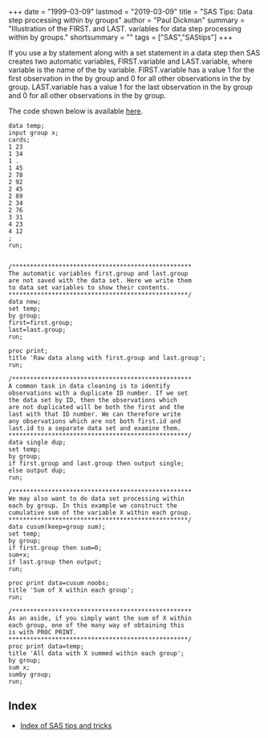 +++
date = "1999-03-09"
lastmod = "2019-03-09"
title = "SAS Tips: Data step processing within by groups"
author = "Paul Dickman"
summary = "Illustration of the FIRST. and LAST. variables for data step processing within by groups."
shortsummary = "" 
tags = ["SAS","SAStips"]
+++

If you use a by statement along with a set statement in a data step then SAS creates
two automatic variables, FIRST.variable and LAST.variable, where variable is the name of
the by variable. FIRST.variable has a value 1 for the first observation in the by
group and 0 for all other observations in the by group. LAST.variable has a value 1 for
the last observation in the by group and 0 for all other observations in the by group.

The code shown below is available <a href="../set_by.sas">here</a>.

```sas
data temp;
input group x;
cards;
1 23
1 34
1 .
1 45
2 78
2 92
2 45
2 89
2 34
2 76
3 31
4 23
4 12
;
run;


/**************************************************
The automatic variables first.group and last.group
are not saved with the data set. Here we write them
to data set variables to show their contents.
**************************************************/
data new;
set temp;
by group;
first=first.group;
last=last.group;
run;

proc print;
title 'Raw data along with first.group and last.group';
run;

/**************************************************
A common task in data cleaning is to identify
observations with a duplicate ID number. If we set
the data set by ID, then the observations which
are not duplicated will be both the first and the
last with that ID number. We can therefore write
any observations which are not both first.id and
last.id to a separate data set and examine them.
**************************************************/
data single dup;
set temp;
by group;
if first.group and last.group then output single;
else output dup;
run;

/**************************************************
We may also want to do data set processing within
each by group. In this example we construct the
cumulative sum of the variable X within each group.
**************************************************/
data cusum(keep=group sum);
set temp;
by group;
if first.group then sum=0;
sum+x;
if last.group then output;
run;

proc print data=cusum noobs;
title 'Sum of X within each group';
run;

/**************************************************
As an aside, if you simply want the sum of X within
each group, one of the many way of obtaining this
is with PROC PRINT.
**************************************************/
proc print data=temp;
title 'All data with X summed within each group';
by group;
sum x;
sumby group;
run;
```

## **Index**
- [Index of SAS tips and tricks](/sastips/)



